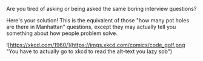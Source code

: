 Are you tired of asking or being asked the same boring interview questions?

Here's your solution! This is the equivalent of those "how many pot holes are there in Manhattan" 
questions, except they may actually tell you something about how people problem solve.

![https://xkcd.com/1960/](https://imgs.xkcd.com/comics/code_golf.png "You have to actually go to xkcd to read the alt-text you lazy sob")
